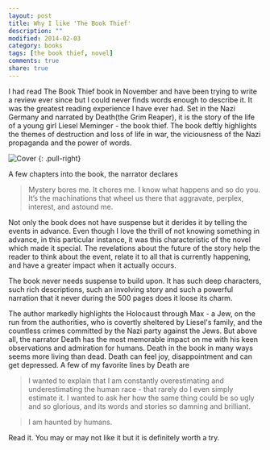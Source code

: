 ```yaml
---
layout: post
title: Why I like 'The Book Thief'
description: ""
modified: 2014-02-03
category: books
tags: [the book thief, novel]
comments: true
share: true
---
```


I had read The Book Thief book in November and have been trying to write a review ever since but I could never finds words enough to describe it. It was the greatest reading experience I have ever had. Set in the Nazi Germany and narrated by Death(the Grim Reaper), it is the story of the life of a young girl Liesel Meminger - the book thief. The book deftly highlights the themes of destruction and loss of life in war, the viciousness of the Nazi propaganda and the power of words.

![Cover](https://d202m5krfqbpi5.cloudfront.net/books/1390053681l/19063.jpg)
{: .pull-right}

A few chapters into the book, the narrator declares  

> Mystery bores me. It chores me. I know what happens and so do you. It’s the machinations that wheel us there that aggravate, perplex, interest, and astound me.

Not only the book does not have suspense but it derides it by telling the events in advance. Even though I love the thrill of not knowing something in advance, in this particular instance, it was this characteristic of the novel which made it special. The revelations about the future of the story help the reader to think about the event, relate it to all that is currently happening, and have a greater impact when it actually occurs.

The book never needs suspense to build upon. It has such deep characters, such rich descriptions, such an involving story and such a powerful narration that it never during the 500 pages does it loose its charm.

The author markedly highlights the Holocaust through Max - a Jew, on the run from the authorities, who is covertly sheltered by Liesel's family, and the countless crimes committed by the Nazi party against the Jews. But above all, the narrator Death has the most memorable impact on me with his keen observations and admiration for humans. Death in the book in many ways seems more living than dead. Death can feel joy, disappointment and can get depressed. A few of my favorite lines by Death are

> I wanted to explain that I am constantly overestimating and underestimating the human race - that rarely do I even simply estimate it. I wanted to ask her how the same thing could be so ugly and so glorious, and its words and stories so damning and brilliant.

> I am haunted by humans.

Read it. You may or may not like it but it is definitely worth a try.